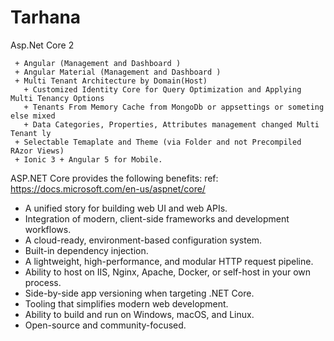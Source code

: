 # Tarhana

Asp.Net Core 2 

     + Angular (Management and Dashboard )
     + Angular Material (Management and Dashboard )
     + Multi Tenant Architecture by Domain(Host) 
       + Customized Identity Core for Query Optimization and Applying Multi Tenancy Options
       + Tenants From Memory Cache from MongoDb or appsettings or someting else mixed
       + Data Categories, Properties, Attributes management changed Multi Tenant ly
     + Selectable Temaplate and Theme (via Folder and not Precompiled RAzor Views)
     + Ionic 3 + Angular 5 for Mobile.

ASP.NET Core provides the following benefits:  ref: https://docs.microsoft.com/en-us/aspnet/core/
- A unified story for building web UI and web APIs.
- Integration of modern, client-side frameworks and development workflows.
- A cloud-ready, environment-based configuration system.
- Built-in dependency injection.
- A lightweight, high-performance, and modular HTTP request pipeline.
- Ability to host on IIS, Nginx, Apache, Docker, or self-host in your own process.
- Side-by-side app versioning when targeting .NET Core.
- Tooling that simplifies modern web development.
- Ability to build and run on Windows, macOS, and Linux.
- Open-source and community-focused.

